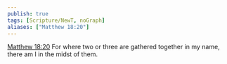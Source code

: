```yaml
---
publish: true
tags: [Scripture/NewT, noGraph]
aliases: ["Matthew 18:20"]
---
```

[Matthew 18:20](https://churchofjesuschrist.org/study/scriptures/nt/matt/18?lang=eng&id=p20#p20) For where two or three are gathered together in my name, there am I in the midst of them.
